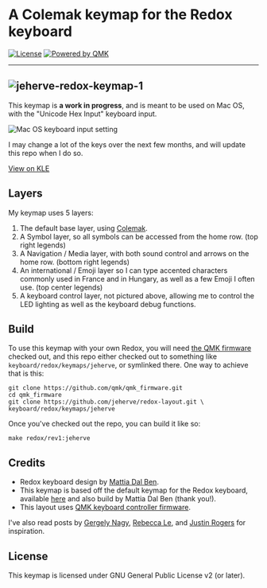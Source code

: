 # A Colemak keymap for the Redox keyboard

[![License](https://poser.pugx.org/jeherve/redox-layout/license.svg)](https://www.gnu.org/licenses/gpl-2.0.html)
[![Powered by QMK](https://qmk.fm/assets/images/badge-small-light.svg)](https://qmk.fm/)


----
![jeherve-redox-keymap-1](https://user-images.githubusercontent.com/426388/43962354-c4edd804-9cb7-11e8-887a-5b5e9582f688.jpg)
----

This keymap is **a work in progress**, and is meant to be used on Mac OS, with the "Unicode Hex Input" keyboard input.

![Mac OS keyboard input setting](https://user-images.githubusercontent.com/426388/43962498-1ee9e3fc-9cb8-11e8-88e3-dbb068ec5c67.png)

I may change a lot of the keys over the next few months, and will update this repo when I do so.

[View on KLE](http://www.keyboard-layout-editor.com/#/gists/3d5368842d87a8462c8f95d4382c4a19)

## Layers

My keymap uses 5 layers:

1. The default base layer, using [Colemak](https://colemak.com/).
2. A Symbol layer, so all symbols can be accessed from the home row. (top right legends)
3. A Navigation / Media layer, with both sound control and arrows on the home row. (bottom right legends)
4. An international / Emoji layer so I can type accented characters commonly used in France and in Hungary, as well as a few Emoji I often use. (top center legends)
5. A keyboard control layer, not pictured above, allowing me to control the LED lighting as well as the keyboard debug functions.

## Build

To use this keymap with your own Redox, you will need [the QMK firmware](https://github.com/qmk/qmk_firmware) checked out, and this repo either checked out to something like `keyboard/redox/keymaps/jeherve`, or symlinked there. One way to achieve that is this:

```
git clone https://github.com/qmk/qmk_firmware.git
cd qmk_firmware
git clone https://github.com/jeherve/redox-layout.git \ keyboard/redox/keymaps/jeherve
```

Once you've checked out the repo, you can build it like so:
```
make redox/rev1:jeherve
```

## Credits

- Redox keyboard design by [Mattia Dal Ben](https://github.com/mattdibi/redox-keyboard).
- This keymap is based off the default keymap for the Redox keyboard, available [here](https://github.com/qmk/qmk_firmware/tree/master/keyboards/redox) and also build by Mattia Dal Ben (thank you!).
- This layout uses [QMK keyboard controller firmware](https://github.com/qmk/qmk_firmware/).

I've also read posts by [Gergely Nagy](https://asylum.madhouse-project.org/blog/2016/10/15/multi-purpose-keys/), [Rebecca Le](https://sevenseacat.net/posts/2018/unicode-in-qmk-on-osx/), and [Justin Rogers](https://implementsblog.com/2016/10/16/my-ergodox-ezs-custom-layout/#comments) for inspiration.

## License

This keymap is licensed under GNU General Public License v2 (or later).
